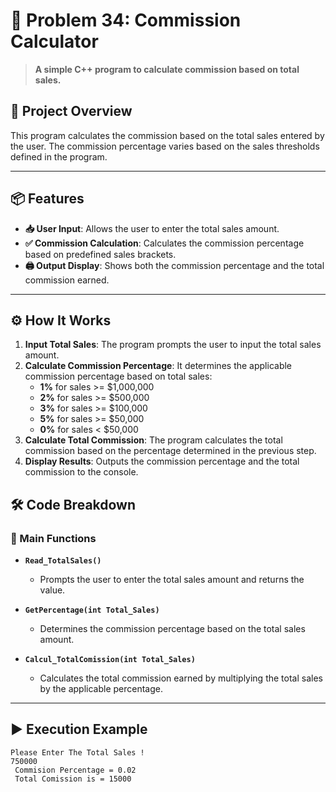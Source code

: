 # 💼 Problem 34: Commission Calculator

> **A simple C++ program to calculate commission based on total sales.**

## 🌟 Project Overview
This program calculates the commission based on the total sales entered by the user. The commission percentage varies based on the sales thresholds defined in the program.

---

## 📦 Features
- **📥 User Input**: Allows the user to enter the total sales amount.
- **✅ Commission Calculation**: Calculates the commission percentage based on predefined sales brackets.
- **🖨️ Output Display**: Shows both the commission percentage and the total commission earned.

---

## ⚙️ How It Works
1. **Input Total Sales**: The program prompts the user to input the total sales amount.
2. **Calculate Commission Percentage**: It determines the applicable commission percentage based on total sales:
   - **1%** for sales >= $1,000,000
   - **2%** for sales >= $500,000
   - **3%** for sales >= $100,000
   - **5%** for sales >= $50,000
   - **0%** for sales < $50,000
3. **Calculate Total Commission**: The program calculates the total commission based on the percentage determined in the previous step.
4. **Display Results**: Outputs the commission percentage and the total commission to the console.

## 🛠️ Code Breakdown
### 🔹 Main Functions
- **`Read_TotalSales()`**
  - Prompts the user to enter the total sales amount and returns the value.

- **`GetPercentage(int Total_Sales)`**
  - Determines the commission percentage based on the total sales amount.

- **`Calcul_TotalComission(int Total_Sales)`**
  - Calculates the total commission earned by multiplying the total sales by the applicable percentage.

---

## ▶️ Execution Example

```plaintext
Please Enter The Total Sales !
750000
 Commision Percentage = 0.02
 Total Comission is = 15000
